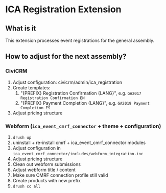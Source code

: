 # ICA Registration Extension

## What is it

This extension processes event registrations for the general assembly.

## How to adjust for the next assembly?

### CiviCRM 

 1. Adjust configuration: civicrm/admin/ica_registration
 2. Create templates:
    1. "{PREFIX} Registration Confirmation {LANG}", e.g. ``GA2017 Registration Confirmation EN`` 
    1. "{PREFIX} Payment Completion {LANG}", e.g. ``GA2019 Payment Completion ES``
 1. Adjust pricing structure
 
 
 ### Webform (``ica_event_cmrf_connector`` + theme + configuration)
 
 1. ``drush up``
 1. uninstall + re-install cmrf + ica_event_cmrf_connector modules
 1. Adjust configuration in ``ica_event_cmrf_connector/includes/webform_integration.inc``
 1. Adjust pricing structure
 1. Clean out webform submissions
 1. Adjust webform title / content
 1. Make sure CMRF connection profile still valid
 1. Create products with new prefix
 1. ``drush cc all`` 